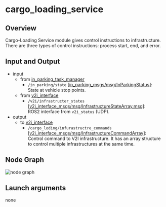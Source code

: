 # cargo_loading_service

## Overview
Cargo-Loading Service module gives control instructions to infrastructure.<br>
There are three types of control instructions: process start, end, and error.

## Input and Output
- input
  - from [in_parking_task_manager](https://github.com/tier4/in_parking_task_manager)
    - `/in_parking/state` \[[in_parking_msgs/msg/InParkingStatus](https://github.com/tier4/in_parking_msgs/blob/main/msg/InParkingStatus.msg)\]:<br>State at vehicle stop points.
  - from [v2i_interface](https://github.com/eve-autonomy/cargo_loading_service)
    - `/v2i/infrastructer_states` \[[v2i_interface_msgs/msg/InfrastructureStateArray.msg](https://github.com/eve-autonomy/v2i_interface_msgs/blob/main/msg/InfrastructureState.msg)\]:<br>ROS2 interface from `v2i_status` (UDP).
- output
  - to [v2i_interface](https://github.com/eve-autonomy/v2i_interface)
    - `/cargo_loding/infurastructre_commands` \[[v2i_interface_msgs/msg/InfrastructureCommandArray](https://github.com/eve-autonomy/v2i_interface_msgs/blob/main/msg/InfrastructureCommandArray.msg)\]:<br>Control command to V2I infrastructure. It has an array structure to control multiple infrastructures at the same time.

## Node Graph
![node graph](http://www.plantuml.com/plantuml/proxy?cache=no&src=https://raw.githubusercontent.com/eve-autonomy/cargo_loading_service/main/docs/node_graph.pu)

## Launch arguments
none
